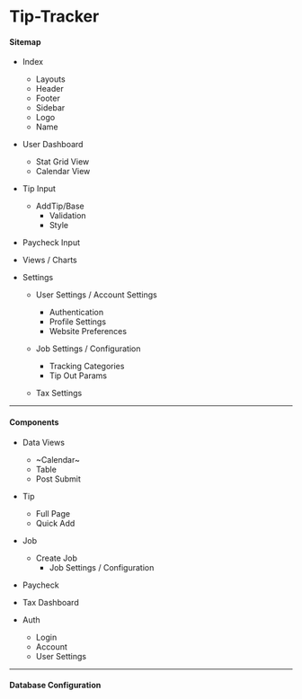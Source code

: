# Tip-Tracker

#### Sitemap
- Index
  - Layouts
  - Header
  - Footer
  - Sidebar
  - Logo
  - Name

- User Dashboard
  - Stat Grid View
  - Calendar View

- Tip Input
  - AddTip/Base
    - Validation
    - Style

- Paycheck Input

- Views / Charts

- Settings
  - User Settings / Account Settings
    - Authentication
    - Profile Settings
    - Website Preferences
  
  - Job Settings / Configuration
    - Tracking Categories
    - Tip Out Params

  - Tax Settings
  
---

#### Components
- Data Views
  - ~Calendar~
  - Table
  - Post Submit

- Tip
  - Full Page
  - Quick Add

- Job
  - Create Job
    - Job Settings / Configuration

- Paycheck

- Tax Dashboard

- Auth
  - Login
  - Account
  - User Settings

---
#### Database Configuration